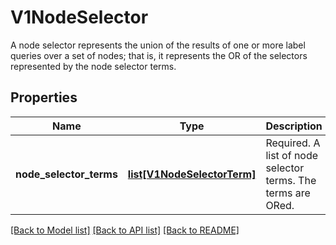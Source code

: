 # V1NodeSelector

A node selector represents the union of the results of one or more label queries over a set of nodes; that is, it represents the OR of the selectors represented by the node selector terms.
## Properties
Name | Type | Description | Notes
------------ | ------------- | ------------- | -------------
**node_selector_terms** | [**list[V1NodeSelectorTerm]**](V1NodeSelectorTerm.md) | Required. A list of node selector terms. The terms are ORed. | 

[[Back to Model list]](../README.md#documentation-for-models) [[Back to API list]](../README.md#documentation-for-api-endpoints) [[Back to README]](../README.md)


